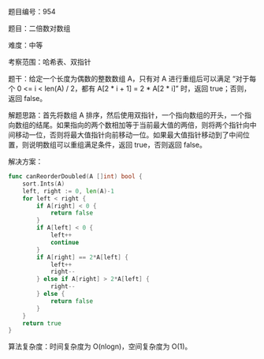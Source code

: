 题目编号：954

题目：二倍数对数组

难度：中等

考察范围：哈希表、双指针

题干：给定一个长度为偶数的整数数组 A，只有对 A 进行重组后可以满足 “对于每个 0 <= i < len(A) / 2，都有 A[2 * i + 1] = 2 * A[2 * i]” 时，返回 true；否则，返回 false。

解题思路：首先将数组 A 排序，然后使用双指针，一个指向数组的开头，一个指向数组的结尾。如果指向的两个数相加等于当前最大值的两倍，则将两个指针向中间移动一位，否则将最大值指针向前移动一位。如果最大值指针移动到了中间位置，则说明数组可以重组满足条件，返回 true，否则返回 false。

解决方案：

```go
func canReorderDoubled(A []int) bool {
    sort.Ints(A)
    left, right := 0, len(A)-1
    for left < right {
        if A[right] < 0 {
            return false
        }
        if A[left] < 0 {
            left++
            continue
        }
        if A[right] == 2*A[left] {
            left++
            right--
        } else if A[right] > 2*A[left] {
            right--
        } else {
            return false
        }
    }
    return true
}
```

算法复杂度：时间复杂度为 O(nlogn)，空间复杂度为 O(1)。